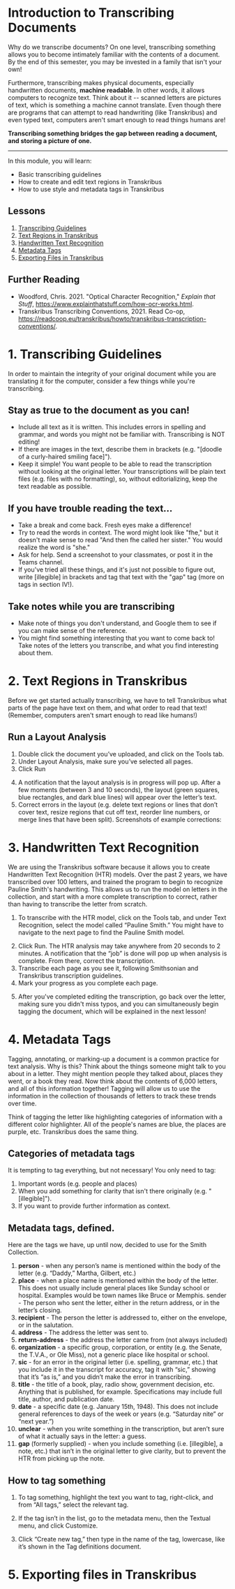 # Introduction to Transcribing Documents

Why do we transcribe documents? On one level, transcribing something allows you to become intimately familiar with the contents of a document. By the end of this semester, you may be invested in a family that isn't your own! <!-- Link to article in History Newsletter--> 

Furthermore, transcribing makes physical documents, especially handwritten documents, **machine readable**. In other words, it allows computers to recognize text. Think about it -- scanned letters are pictures of text, which is something a machine cannot translate. Even though there are programs that can attempt to read handwriting (like Transkribus) and even typed text<!--link to Explain that stuff "What is OCR-->, computers aren't smart enough to read things humans are! 

**Transcribing something bridges the gap between reading a document, and storing a picture of one.**

<hr>

In this module, you will learn:
* Basic transcribing guidelines
* How to create and edit text regions in Transkribus
* How to use style and metadata tags in Transkribus

## Lessons
1. [Transcribing Guidelines](#1.-transcribing-guidelines)
2. [Text Regions in Transkribus](#2.-text-regions-in-transcribus)
3. [Handwritten Text Recognition](#3.-handwritten-text-recognition)
4. [Metadata Tags](#4.-metadata-tags)
5. [Exporting Files in Transkribus](#5.-exporting-files-in-transkribus)

## Further Reading
* Woodford, Chris. 2021. "Optical Character Recognition," _Explain that Stuff_, https://www.explainthatstuff.com/how-ocr-works.html. 
*  Transkribus Transcribing Conventions, 2021. Read Co-op,  https://readcoop.eu/transkribus/howto/transkribus-transcription-conventions/. 

<!--Link somewhere the transcribing a letter start-to-finish video https://youtu.be/-cDD9P0rnLw-->
<!--Link to Transkribus Installation page somewhere https://readcoop.eu/transkribus/wiki/download-and-installation/-->

# 1. Transcribing Guidelines

In order to maintain the integrity of your original document while you are translating it for the computer, consider a few things while you're transcribing.

## Stay as true to the document as you can!
* Include all text as it is written. This includes errors in spelling and grammar, and words you might not be familiar with. Transcribing is NOT editing!
* If there are images in the text, describe them in brackets (e.g. "[doodle of a curly-haired smiling face]").
* Keep it simple! You want people to be able to read the transcription without looking at the original letter. Your transcriptions will be plain text files (e.g. files with no formatting), so, without editorializing, keep the text readable as possible.
<!--link to Smithsonian Guidelines https://transcription.si.edu/instructions-->

## If you have trouble reading the text...
  * Take a break and come back. Fresh eyes make a difference!
  * Try to read the words in context. The word might look like "fhe," but it doesn't make sense to read "And then fhe called her sister." You would realize the word is "she."
  * Ask for help. Send a screenshot to your classmates, or post it in the Teams channel.
  * If you've tried all these things, and it's just not possible to figure out, write [illegible] in brackets and tag that text with the "gap" tag (more on tags in section IV!).

## Take notes while you are transcribing
* Make note of things you don't understand, and Google them to see if you can make sense of the reference.
* You might find something interesting that you want to come back to! Take notes of the letters you transcribe, and what you find interesting about them.

<!--examples of transcription images as formative assessment-->


# 2. Text Regions in Transkribus

Before we get started actually transcribing, we have to tell Transkribus what parts of the page have text on them, and what order to read that text! (Remember, computers aren't smart enough to read like humans!)

## Run a Layout Analysis

1. Double click the document you’ve uploaded, and click on the Tools tab. 
2. Under Layout Analysis, make sure you’ve selected all pages.
3. Click Run

<!--Screenshot from https://docs.google.com/document/d/1ogfhkVSdr3QtiXzqLc-sSA0qWtS_WJgzOMGH5ZF8VwY/edit?usp=sharing-->

4. A notification that the layout analysis is in progress will pop up. After a few moments (between 3 and 10 seconds), the layout (green squares, blue rectangles, and dark blue lines) will appear over the letter’s text.
5. Correct errors in the layout (e.g. delete text regions or lines that don’t cover text, resize regions that cut off text, reorder line numbers, or merge lines that have been split). Screenshots of example corrections:

<!--screenshot1-->
<!--screenshot2-->
<!--screenshot3-->

# 3. Handwritten Text Recognition

We are using the Transkribus software because it allows you to create Handwritten Text Recognition (HTR) models. <!--link to HTR blog post?--> Over the past 2 years, we have transcribed over 100 letters, and trained the program to begin to recognize Pauline Smith's handwriting. This allows us to run the model on letters in the collection, and start with a more complete transcription to correct, rather than having to transcribe the letter from scratch. 

1. To transcribe with the HTR model, click on the Tools tab, and under Text Recognition, select the model called “Pauline Smith.” You might have to navigate to the next page to find the Pauline Smith model.

<!-- 2 screenshots-->

2. Click Run. The HTR analysis may take anywhere from 20 seconds to 2 minutes. A notification that the “job” is done will pop up when analysis is complete. From there, correct the transcription.
3. Transcribe each page as you see it, following Smithsonian and Transkribus transcription guidelines. 
4. Mark your progress as you complete each page.

<!--Progress screenshot-->

5. After you've completed editing the transcription, go back over the letter, making sure you didn't miss typos, and you can simultaneously begin tagging the document, which will be explained in the next lesson! 

# 4. Metadata Tags

Tagging, annotating, or marking-up a document is a common practice for text analysis. Why is this? Think about the things someone might talk to you about in a letter. They might mention people they talked about, places they went, or a book they read. Now think about the contents of 6,000 letters, and all of this information together! Tagging will allow us to use the information in the collection of thousands of letters to track these trends over time. 

Think of tagging the letter like highlighting categories of information with a different color highlighter. All of the people's names are blue, the places are purple, etc. Transkribus does the same thing.

## Categories of metadata tags

It is tempting to tag everything, but not necessary! You only need to tag:
1. Important words (e.g. people and places)
2. When you add something for clarity that isn't there originally (e.g. "[illegible]"). 
3. If you want to provide further information as context.

## Metadata tags, defined.

Here are the tags we have, up until now, decided to use for the Smith Collection. <!--more tag info at https://readcoop.eu/transkribus/howto/how-to-enrich-transcribed-documents-with-mark-up/-->

1. **person** - when any person’s name is mentioned within the body of the letter (e.g. “Daddy,” Martha, Gilbert, etc.)
2. **place** - when a place name is mentioned within the body of the letter. This does not usually include general places like Sunday school or hospital. Examples would be town names like Bruce or Memphis.
sender - The person who sent the letter, either in the return address, or in the letter’s closing.
3. **recipient** - The person the letter is addressed to, either on the envelope, or in the salutation.
4. **address** - The address the letter was sent to.
5. **return-address** - the address the letter came from (not always included)
6. **organization** - a specific group, corporation, or entity (e.g. the Senate, the T.V.A., or Ole Miss), not a generic place like hospital or school.
7. **sic** - for an error in the original letter (i.e. spelling, grammar, etc.) that you include it in the transcript for accuracy, tag it with “sic,” showing that it’s “as is,” and you didn’t make the error in transcribing.
8. **title** - the title of a book, play, radio show, government decision, etc. Anything that is published, for example. Specifications may include full title, author, and publication date.
9. **date** - a specific date (e.g. January 15th, 1948). This does not include general references to days of the week or years (e.g. “Saturday nite” or “next year.”)
10. **unclear** - when you write something in the transcription, but aren’t sure of what it actually says in the letter: a guess.
11. **gap** (formerly supplied) - when you include something (i.e. [illegible], a note, etc.) that isn’t in the original letter to give clarity, but to prevent the HTR from picking up the note.

<!--Assessment with examples of different scenarios for tags. Include recipient v. person, place v. organization, title, gap, and return address-->

## How to tag something

1. To tag something, highlight the text you want to tag, right-click, and from “All tags,” select the relevant tag.
<!--screenshot-->

2. If the tag isn’t in the list, go to the metadata menu, then the Textual menu, and click Customize. 
<!--screenshot-->
3. Click “Create new tag,” then type in the name of the tag, lowercase, like it’s shown in the Tag definitions document. 
<!--screenshot-->

# 5. Exporting files in Transkribus